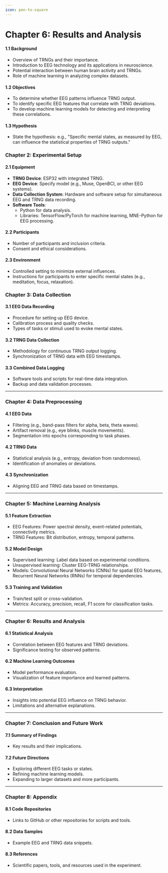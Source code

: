 ```yaml
---
icon: pen-to-square
---
```


# Chapter 6: Results and Analysis

#### 1.1 Background

* Overview of TRNGs and their importance.
* Introduction to EEG technology and its applications in neuroscience.
* Potential interaction between human brain activity and TRNGs.
* Role of machine learning in analyzing complex datasets.

#### 1.2 Objectives

* To determine whether EEG patterns influence TRNG output.
* To identify specific EEG features that correlate with TRNG deviations.
* To develop machine learning models for detecting and interpreting these correlations.

#### 1.3 Hypothesis

* State the hypothesis: e.g., "Specific mental states, as measured by EEG, can influence the statistical properties of TRNG outputs."

### Chapter 2: Experimental Setup

#### 2.1 Equipment

* **TRNG Device**: ESP32 with integrated TRNG.
* **EEG Device**: Specify model (e.g., Muse, OpenBCI, or other EEG systems).
* **Data Collection System**: Hardware and software setup for simultaneous EEG and TRNG data recording.
* **Software Tools**:
  * Python for data analysis.
  * Libraries: TensorFlow/PyTorch for machine learning, MNE-Python for EEG processing.

#### 2.2 Participants

* Number of participants and inclusion criteria.
* Consent and ethical considerations.

#### 2.3 Environment

* Controlled setting to minimize external influences.
* Instructions for participants to enter specific mental states (e.g., meditation, focus, relaxation).

### Chapter 3: Data Collection

#### 3.1 EEG Data Recording

* Procedure for setting up EEG device.
* Calibration process and quality checks.
* Types of tasks or stimuli used to evoke mental states.

#### 3.2 TRNG Data Collection

* Methodology for continuous TRNG output logging.
* Synchronization of TRNG data with EEG timestamps.

#### 3.3 Combined Data Logging

* Software tools and scripts for real-time data integration.
* Backup and data validation processes.

***

### Chapter 4: Data Preprocessing

#### 4.1 EEG Data

* Filtering (e.g., band-pass filters for alpha, beta, theta waves).
* Artifact removal (e.g., eye blinks, muscle movements).
* Segmentation into epochs corresponding to task phases.

#### 4.2 TRNG Data

* Statistical analysis (e.g., entropy, deviation from randomness).
* Identification of anomalies or deviations.

#### 4.3 Synchronization

* Aligning EEG and TRNG data based on timestamps.

***

### Chapter 5: Machine Learning Analysis

#### 5.1 Feature Extraction

* EEG Features: Power spectral density, event-related potentials, connectivity metrics.
* TRNG Features: Bit distribution, entropy, temporal patterns.

#### 5.2 Model Design

* Supervised learning: Label data based on experimental conditions.
* Unsupervised learning: Cluster EEG-TRNG relationships.
* Models: Convolutional Neural Networks (CNNs) for spatial EEG features, Recurrent Neural Networks (RNNs) for temporal dependencies.

#### 5.3 Training and Validation

* Train/test split or cross-validation.
* Metrics: Accuracy, precision, recall, F1 score for classification tasks.

***

### Chapter 6: Results and Analysis

#### 6.1 Statistical Analysis

* Correlation between EEG features and TRNG deviations.
* Significance testing for observed patterns.

#### 6.2 Machine Learning Outcomes

* Model performance evaluation.
* Visualization of feature importance and learned patterns.

#### 6.3 Interpretation

* Insights into potential EEG influence on TRNG behavior.
* Limitations and alternative explanations.

***

### Chapter 7: Conclusion and Future Work

#### 7.1 Summary of Findings

* Key results and their implications.

#### 7.2 Future Directions

* Exploring different EEG tasks or states.
* Refining machine learning models.
* Expanding to larger datasets and more participants.

***

### Chapter 8: Appendix

#### 8.1 Code Repositories

* Links to GitHub or other repositories for scripts and tools.

#### 8.2 Data Samples

* Example EEG and TRNG data snippets.

#### 8.3 References

* Scientific papers, tools, and resources used in the experiment.

